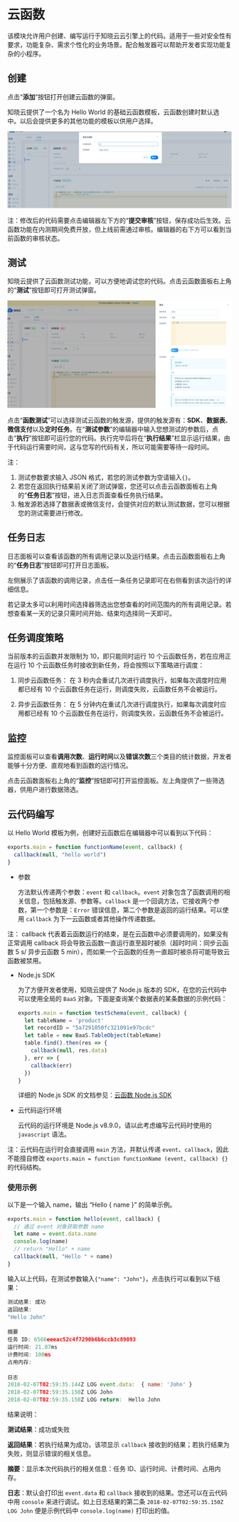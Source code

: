 # 云函数

该模块允许用户创建、编写运行于知晓云云引擎上的代码。适用于一些对安全性有要求，功能复杂、需求个性化的业务场景。配合触发器可以帮助开发者实现功能复杂的小程序。

## 创建

点击“**添加**”按钮打开创建云函数的弹窗。

知晓云提供了一个名为 Hello World 的基础云函数模板，云函数创建时默认选中。以后会提供更多的其他功能的模板以供用户选择。

![新建云函数](/images/dashboard/cloud-function-add.png)

<span class="attention">注：</span>修改后的代码需要点击编辑器左下方的“**提交审核**”按钮，保存成功后生效。云函数功能在内测期间免费开放，但上线前需通过审核。编辑器的右下方可以看到当前函数的审核状态。

## 测试

知晓云提供了云函数测试功能，可以方便地调试您的代码。点击云函数面板右上角的“**测试**”按钮即可打开测试弹窗。

![测试弹窗](/images/dashboard/cloud-function-test.png)

点击“**函数测试**”可以选择测试云函数的触发源，提供的触发源有：**SDK**、**数据表**、**微信支付**以及**定时任务**。在“**测试参数**”的编辑器中输入您想测试的参数后，点击“**执行**”按钮即可运行您的代码。执行完毕后将在“**执行结果**”栏显示运行结果，由于代码运行需要时间，这与您写的代码有关，所以可能需要等待一段时间。

<span class="attention">注：</span>

1. 测试参数要求输入 JSON 格式，若您的测试参数为空请输入`{}`。
2. 若您在返回执行结果前关闭了测试弹窗，您还可以点击云函数面板右上角的“**任务日志**”按钮，进入日志页面查看任务执行结果。
3. 触发源若选择了数据表或微信支付，会提供对应的默认测试数据，您可以根据您的测试需要进行修改。

## 任务日志

日志面板可以查看该函数的所有调用记录以及运行结果。点击云函数面板右上角的“**任务日志**”按钮即可打开日志面板。

左侧展示了该函数的调用记录，点击任一条任务记录即可在右侧看到该次运行的详细信息。

若记录太多可以利用时间选择器筛选出您想查看的时间范围内的所有调用记录。若想查看某一天的记录只需时间开始、结束均选择同一天即可。

## 任务调度策略

当前版本的云函数并发限制为 10，即只能同时运行 10 个云函数任务，若在应用正在运行 10 个云函数任务时接收到新任务，将会按照以下策略进行调度：

1. 同步云函数任务：
在 3 秒内会重试几次进行调度执行，如果每次调度时应用都已经有 10 个云函数任务在运行，则调度失败，云函数任务不会被运行。

2. 异步云函数任务：
在 5 分钟内在重试几次进行调度执行，如果每次调度时应用都已经有 10 个云函数任务在运行，则调度失败，云函数任务不会被运行。

## 监控

监控面板可以查看**调用次数**、**运行时间**以及**错误次数**三个类目的统计数据，开发者能够十分方便、直观地看到函数的运行情况。

点击云函数面板右上角的“**监控**”按钮即可打开监控面板。左上角提供了一些筛选器，供用户进行数据筛选。

## 云代码编写

以 Hello World 模板为例，创建好云函数后在编辑器中可以看到以下代码：

```js
exports.main = function functionName(event, callback) {
  callback(null, "hello world")
}
```

- 参数

  方法默认传递两个参数：`event` 和 `callback`。`event` 对象包含了函数调用的相关信息，包括触发源、参数等。`callback` 是一个回调方法，它接收两个参数，第一个参数是：`Error` 错误信息，第二个参数是返回的运行结果。可以使用 `callback` 为下一云函数或者其他操作传递数据。

<span class="attention">注：</span> callback 代表着云函数运行的结束，是在云函数中必须要调用的，如果没有正常调用 callback 将会导致云函数一直运行直至超时被杀（超时时间：同步云函数 5 s/ 异步云函数 5 min），而如果一个云函数的任务一直超时被杀将可能导致云函数被禁用。

- Node.js SDK

  为了方便开发者使用，知晓云提供了 Node.js 版本的 SDK，在您的云代码中可以使用全局的 `BaaS` 对象。下面是查询某个数据表的某条数据的示例代码：

  ```js
  exports.main = function testSchema(event, callback) {
    let tableName = 'product'
    let recordID = "5a7291050fc321091e97bcdc"
    let table = new BaaS.TableObject(tableName)
    table.find().then(res => {
      callback(null, res.data)
    }, err => {
      callback(err)
    })
  }
  ```

  详细的 Node.js SDK 的文档参见：[云函数 Node.js SDK](../cloud-function/node-sdk/README.md)

- 云代码运行环境

  云代码的运行环境是 Node.js v8.9.0，请以此考虑编写云代码时使用的 `javascript` 语法。

<span class="attention">注：</span>云代码在运行时会直接调用 `main` 方法，并默认传递 `event`、`callback`，因此不能擅自修改 `exports.main = function functionName (event, callback) {}` 的代码结构。

### 使用示例

以下是一个输入 name，输出 “Hello { name }” 的简单示例。

```js
exports.main = function hello(event, callback) {
  // 通过 event 对象获取参数 name
  let name = event.data.name
  console.log(name)
  // return "Hello" + name
  callback(null, "Hello " + name)
}
```

输入以上代码，在测试参数输入`{"name": "John"}`，点击执行可以看到以下结果：

```js
测试结果: 成功
返回结果:
"Hello John"

摘要
任务 ID: 6566eeeac52c4f7290b6b6ccb3c89093
运行时间: 21.07ms
计费时间: 100ms
占用内存:

日志
2018-02-07T02:59:35.144Z LOG event.data:  { name: 'John' }
2018-02-07T02:59:35.150Z LOG John
2018-02-07T02:59:35.150Z LOG return:  Hello John
```

结果说明：

**测试结果**：成功或失败

**返回结果**：若执行结果为成功，该项显示 `callback` 接收到的结果；若执行结果为失败，则显示错误的相关信息。

**摘要**：显示本次代码执行的相关信息：任务 ID、运行时间、计费时间、占用内存。

**日志**：默认会打印出 `event.data` 和 `callback` 接收到的结果。您还可以在云代码中用 `console` 来进行调试。如上日志结果的第二条 `2018-02-07T02:59:35.150Z LOG John` 便是示例代码中 `console.log(name)` 打印出的值。

